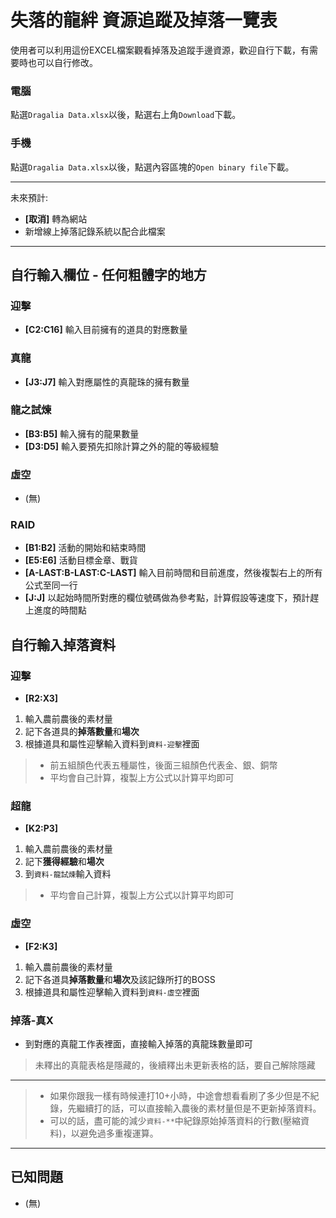 # 失落的龍絆 資源追蹤及掉落一覽表

使用者可以利用這份EXCEL檔案觀看掉落及追蹤手邊資源，歡迎自行下載，有需要時也可以自行修改。

### 電腦
點選`Dragalia Data.xlsx`以後，點選右上角`Download`下載。

### 手機
點選`Dragalia Data.xlsx`以後，點選內容區塊的`Open binary file`下載。

----

未來預計:
- **[取消]** 轉為網站
- 新增線上掉落記錄系統以配合此檔案

----

## 自行輸入欄位 - 任何粗體字的地方

### 迎擊
- **[C2:C16]** 輸入目前擁有的道具的對應數量
### 真龍
- **[J3:J7]** 輸入對應屬性的真龍珠的擁有數量
### 龍之試煉
- **[B3:B5]** 輸入擁有的龍果數量
- **[D3:D5]** 輸入要預先扣除計算之外的龍的等級經驗
### 虛空
- (無)
### RAID
- **[B1:B2]** 活動的開始和結束時間
- **[E5:E6]** 活動目標金章、戰貨
- **[A-LAST:B-LAST:C-LAST]** 輸入目前時間和目前進度，然後複製右上的所有公式至同一行
- **[J:J]** 以起始時間所對應的欄位號碼做為參考點，計算假設等速度下，預計趕上進度的時間點

## 自行輸入掉落資料

### 迎擊
- **[R2:X3]** 
1. 輸入農前農後的素材量
2. 記下各道具的**掉落數量**和**場次**
3. 根據道具和屬性迎擊輸入資料到`資料-迎擊`裡面
> - 前五組顏色代表五種屬性，後面三組顏色代表金、銀、銅幣
> - 平均會自己計算，複製上方公式以計算平均即可

### 超龍
- **[K2:P3]**
1. 輸入農前農後的素材量
2. 記下**獲得經驗**和**場次**
3. 到`資料-龍試煉`輸入資料
> - 平均會自己計算，複製上方公式以計算平均即可

### 虛空
- **[F2:K3]**
1. 輸入農前農後的素材量
2. 記下各道具**掉落數量**和**場次**及該記錄所打的BOSS
3. 根據道具和屬性迎擊輸入資料到`資料-虛空`裡面

### 掉落-真X
- 到對應的真龍工作表裡面，直接輸入掉落的真龍珠數量即可
> 未釋出的真龍表格是隱藏的，後續釋出未更新表格的話，要自己解除隱藏

----

> - 如果你跟我一樣有時候連打10+小時，中途會想看看刷了多少但是不紀錄，先繼續打的話，可以直接輸入農後的素材量但是不更新掉落資料。
> - 可以的話，盡可能的減少`資料-**`中紀錄原始掉落資料的行數(壓縮資料)，以避免過多重複運算。

----

## 已知問題
- (無)
